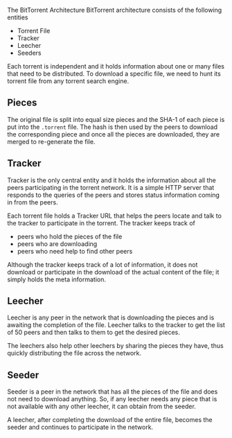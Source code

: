 The BitTorrent Architecture BitTorrent architecture consists of the following entities

- Torrent File
- Tracker
- Leecher
- Seeders

Each torrent is independent and it holds information about one or many files that need to be distributed. To download a specific file, we need to hunt its torrent file from any torrent search engine.

## Pieces

The original file is split into equal size pieces and the SHA-1 of each piece is put into the `.torrent` file. The hash is then used by the peers to download the corresponding piece and once all the pieces are downloaded, they are merged to re-generate the file.

## Tracker

Tracker is the only central entity and it holds the information about all the peers participating in the torrent network. It is a simple HTTP server that responds to the queries of the peers and stores status information coming in from the peers.

Each torrent file holds a Tracker URL that helps the peers locate and talk to the tracker to participate in the torrent. The tracker keeps track of

- peers who hold the pieces of the file
- peers who are downloading
- peers who need help to find other peers

Although the tracker keeps track of a lot of information, it does not download or participate in the download of the actual content of the file; it simply holds the meta information.

## Leecher

Leecher is any peer in the network that is downloading the pieces and is awaiting the completion of the file. Leecher talks to the tracker to get the list of 50 peers and then talks to them to get the desired pieces.

The leechers also help other leechers by sharing the pieces they have, thus quickly distributing the file across the network.

## Seeder

Seeder is a peer in the network that has all the pieces of the file and does not need to download anything. So, if any leecher needs any piece that is not available with any other leecher, it can obtain from the seeder.

A leecher, after completing the download of the entire file, becomes the seeder and continues to participate in the network.